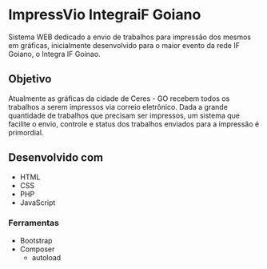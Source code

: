 # ImpressVio IntegraiF Goiano

Sistema WEB dedicado a envio de trabalhos para impressão dos mesmos em gráficas, inicialmente desenvolvido para o maior evento da rede IF Goiano, o Integra IF Goinao.

## Objetivo

Atualmente as gráficas da cidade de Ceres - GO recebem todos os trabalhos a serem impressos via correio eletrônico. Dada a grande quantidade de trabalhos que precisam ser impressos, um sistema que facilite o envio, controle e status dos trabalhos enviados para a impressão é primordial. 

## Desenvolvido com

* HTML
* CSS
* PHP
* JavaScript

### Ferramentas

* Bootstrap
* Composer
    * autoload
